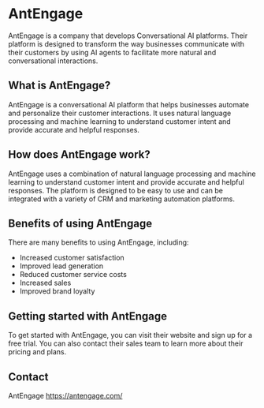 # AntEngage

AntEngage is a company that develops Conversational AI platforms. Their platform is designed to transform the way businesses communicate with their customers by using AI agents to facilitate more natural and conversational interactions.

## What is AntEngage?

AntEngage is a conversational AI platform that helps businesses automate and personalize their customer interactions. It uses natural language processing and machine learning to understand customer intent and provide accurate and helpful responses.

## How does AntEngage work?

AntEngage uses a combination of natural language processing and machine learning to understand customer intent and provide accurate and helpful responses. The platform is designed to be easy to use and can be integrated with a variety of CRM and marketing automation platforms.

## Benefits of using AntEngage

There are many benefits to using AntEngage, including:

* Increased customer satisfaction
* Improved lead generation
* Reduced customer service costs
* Increased sales
* Improved brand loyalty

## Getting started with AntEngage

To get started with AntEngage, you can visit their website and sign up for a free trial. You can also contact their sales team to learn more about their pricing and plans.

## Contact

AntEngage
https://antengage.com/
